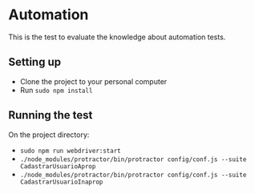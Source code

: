 # Automation 

This is the test to evaluate the knowledge about automation tests.


## Setting up

- Clone the project to your personal computer
- Run  `sudo npm install`

## Running the test
On the project directory:
- `sudo npm run webdriver:start`
- `./node_modules/protractor/bin/protractor config/conf.js --suite  CadastrarUsuarioAprop`
- `./node_modules/protractor/bin/protractor config/conf.js --suite  CadastrarUsuarioInaprop`

